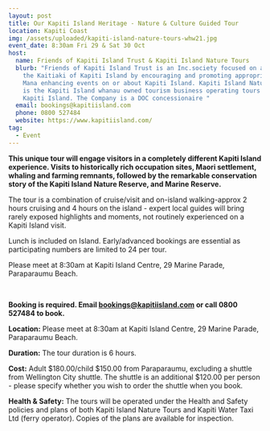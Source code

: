 ```yaml
---
layout: post
title: Our Kapiti Island Heritage - Nature & Culture Guided Tour
location: Kapiti Coast
img: /assets/uploaded/kapiti-island-nature-tours-whw21.jpg
event_date: 8:30am Fri 29 & Sat 30 Oct
host:
  name: Friends of Kapiti Island Trust & Kapiti Island Nature Tours
  blurb: "Friends of Kapiti Island Trust is an Inc.society focused on assisting
    the Kaitiaki of Kapiti Island by encouraging and promoting appropriate and
    Mana enhancing events on or about Kapiti Island. Kapiti Island Nature Tours
    is the Kapiti Island whanau owned tourism business operating tours to and on
    Kapiti Island. The Company is a DOC concessionaire "
  email: bookings@kapitiisland.com
  phone: 0800 527484
  website: https://www.kapitiisland.com/
tag:
  - Event
---
```

**This unique tour will engage visitors in a completely different Kapiti Island experience. Visits to historically rich occupation sites, Maori settlement, whaling and farming remnants, followed by the remarkable conservation story of the Kapiti Island Nature Reserve, and Marine Reserve.** 

The tour is a combination of cruise/visit and on-island walking-approx 2 hours cruising and 4 hours on the island - expert local guides will bring rarely exposed highlights and moments, not routinely experienced on a Kapiti Island visit. 

Lunch is included on Island. Early/advanced bookings are essential as participating numbers are limited to 24 per tour.

Please meet at 8:30am at Kapiti Island Centre, 29 Marine Parade, Paraparaumu Beach.

<br>

**Booking is required. Email bookings@kapitiisland.com or call 0800 527484 to book.**

**Location:** Please meet at 8:30am at Kapiti Island Centre, 29 Marine Parade, Paraparaumu Beach.

**Duration:** The tour duration is 6 hours.

**Cost:** Adult $180.00/child $150.00 from Paraparaumu, excluding a shuttle from Wellington City shuttle. The shuttle is an additional $120.00 per person - please specify whether you wish to order the shuttle when you book.

**Health & Safety:** The tours will be operated under the Health and Safety policies and plans of both Kapiti Island Nature Tours and Kapiti Water Taxi Ltd (ferry operator). Copies of the plans are available for inspection.